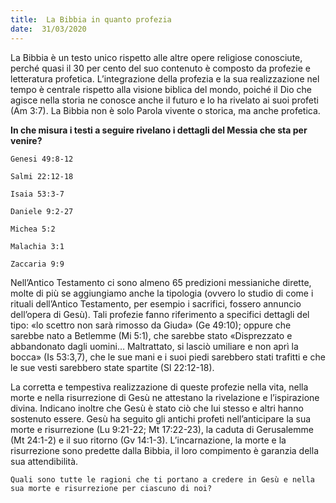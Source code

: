 ```yaml
---
title:  La Bibbia in quanto profezia
date:  31/03/2020
---
```


La Bibbia è un testo unico rispetto alle altre opere religiose conosciute, perché quasi il 30 per cento del suo contenuto è composto da profezie e letteratura profetica. L’integrazione della profezia e la sua realizzazione nel tempo è centrale rispetto alla visione biblica del mondo, poiché il Dio che agisce nella storia ne conosce anche il futuro e lo ha rivelato ai suoi profeti (Am 3:7). La Bibbia non è solo Parola vivente o storica, ma anche profetica.

**In che misura i testi a seguire rivelano i dettagli del Messia che sta per venire?**

`Genesi 49:8-12`

`Salmi 22:12-18`

`Isaia 53:3-7`

`Daniele 9:2-27`

`Michea 5:2`

`Malachia 3:1`

`Zaccaria 9:9`

Nell’Antico Testamento ci sono almeno 65 predizioni messianiche dirette, molte di più se aggiungiamo anche la tipologia (ovvero lo studio di come i rituali dell’Antico Testamento, per esempio i sacrifici, fossero annuncio dell’opera di Gesù). Tali profezie fanno riferimento a specifici dettagli del tipo: «lo scettro non sarà rimosso da Giuda» (Ge 49:10); oppure che sarebbe nato a Betlemme (Mi 5:1), che sarebbe stato «Disprezzato e abbandonato dagli uomini… Maltrattato, si lasciò umiliare e non aprì la bocca» (Is 53:3,7), che le sue mani e i suoi piedi sarebbero stati trafitti e che le sue vesti sarebbero state spartite (Sl 22:12-18).

La corretta e tempestiva realizzazione di queste profezie nella vita, nella morte e nella risurrezione di Gesù ne attestano la rivelazione e l’ispirazione divina. Indicano inoltre che Gesù è stato ciò che lui stesso e altri hanno sostenuto essere. Gesù ha seguito gli antichi profeti nell’anticipare la sua morte e risurrezione (Lu 9:21-22; Mt 17:22-23), la caduta di Gerusalemme (Mt 24:1-2) e il suo ritorno (Gv 14:1-3). L’incarnazione, la morte e la risurrezione sono predette dalla Bibbia, il loro compimento è garanzia della sua attendibilità.

`Quali sono tutte le ragioni che ti portano a credere in Gesù e nella sua morte e risurrezione per ciascuno di noi?`